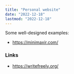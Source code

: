 ```yaml
---
title: "Personal website"
date: "2022-12-18"
lastmod: "2022-12-18"
---
```


Some well-designed examples:
- https://minimaxir.com/

### Links
- https://writefreely.org/